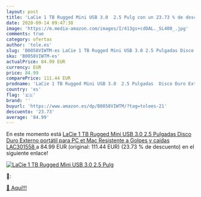 ```yaml
---
layout: post
title: 'LaCie 1 TB Rugged Mini USB 3.0  2.5 Pulg con un 23.73 % de descuento'
date: 2020-09-14 09:47:38
image: 'https://m.media-amazon.com/images/I/413gs+cdOAL._SL400_.jpg'
comments: true
category: ofertas
author: 'tole.es'
slug: 'B0058VIWTM-es LaCie 1 TB Rugged Mini USB 3.0 2.5 Pulgadas Disco Duro...'
sku: 'B0058VIWTM-es'
actualPrice: 84.99 EUR
currency: EUR
price: 84.99
comparePrice: 111.44 EUR
prodname: 'LaCie 1 TB Rugged Mini USB 3.0  2.5 Pulgadas  Disco Duro Externo portátil para PC et Mac  Resistente a Golpes y caídas  LAC301558 '
country: 'es'
flag: '🇪🇸'
brand: ''
buyurl: 'https://www.amazon.es/dp/B0058VIWTM/?tag=tolees-21'
descuento: '23.73'
average: '84.99'
---
```


En este momento está [LaCie 1 TB Rugged Mini USB 3.0  2.5 Pulgadas  Disco Duro Externo portátil para PC et Mac  Resistente a Golpes y caídas  LAC301558 ](https://www.amazon.es/dp/B0058VIWTM/?tag=tolees-21) a 84.99 EUR (original: 111.44 EUR) (23.73 %  de descuento) en el siguiente enlace!

[![LaCie 1 TB Rugged Mini USB 3.0  2.5 Pulg](https://m.media-amazon.com/images/I/413gs+cdOAL._SL400_.jpg)](https://www.amazon.es/dp/B0058VIWTM/?tag=tolees-21)

🔎:


[🛒 Aquí!!!](https://www.amazon.es/dp/B0058VIWTM/?tag=tolees-21)
